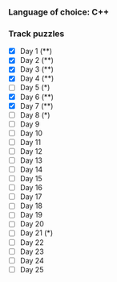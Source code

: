 ### Language of choice: C++

### Track puzzles
- [x] Day 1 (**) 
- [x] Day 2 (**)
- [x] Day 3 (**)
- [x] Day 4 (**)
- [ ] Day 5 (*)
- [x] Day 6 (**)
- [x] Day 7 (**)
- [ ] Day 8 (*)
- [ ] Day 9
- [ ] Day 10
- [ ] Day 11
- [ ] Day 12
- [ ] Day 13
- [ ] Day 14
- [ ] Day 15
- [ ] Day 16
- [ ] Day 17
- [ ] Day 18
- [ ] Day 19
- [ ] Day 20
- [ ] Day 21 (*)
- [ ] Day 22
- [ ] Day 23
- [ ] Day 24
- [ ] Day 25
